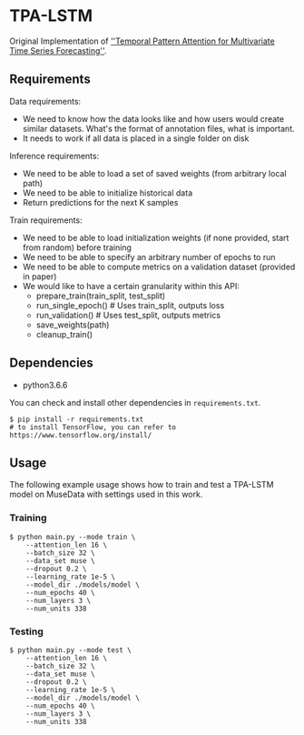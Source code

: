# TPA-LSTM

Original Implementation of [''Temporal Pattern Attention for Multivariate Time Series Forecasting''](https://arxiv.org/abs/1809.04206).

## Requirements
Data requirements:
- We need to know how the data looks like and how users would create similar datasets. What's the format of annotation files, what is important.
- It needs to work if all data is placed in a single folder on disk

Inference requirements:
- We need to be able to load a set of saved weights (from arbitrary local path)
- We need to be able to initialize historical data
- Return predictions for the next K samples

Train requirements:
- We need to be able to load initialization weights (if none provided, start from random) before training
- We need to be able to specify an arbitrary number of epochs to run
- We need to be able to compute metrics on a validation dataset (provided in paper)
- We would like to have a certain granularity within this API:
    - prepare_train(train_split, test_split)
    - run_single_epoch()  # Uses train_split, outputs loss
    - run_validation()  # Uses test_split, outputs metrics
    - save_weights(path)
    - cleanup_train()

## Dependencies

* python3.6.6

You can check and install other dependencies in `requirements.txt`.

```
$ pip install -r requirements.txt
# to install TensorFlow, you can refer to https://www.tensorflow.org/install/
```

## Usage

The following example usage shows how to train and test a TPA-LSTM model on MuseData with settings used in this work.

### Training

```
$ python main.py --mode train \
    --attention_len 16 \
    --batch_size 32 \
    --data_set muse \
    --dropout 0.2 \
    --learning_rate 1e-5 \
    --model_dir ./models/model \
    --num_epochs 40 \
    --num_layers 3 \
    --num_units 338
```

### Testing

```
$ python main.py --mode test \
    --attention_len 16 \
    --batch_size 32 \
    --data_set muse \
    --dropout 0.2 \
    --learning_rate 1e-5 \
    --model_dir ./models/model \
    --num_epochs 40 \
    --num_layers 3 \
    --num_units 338
```
